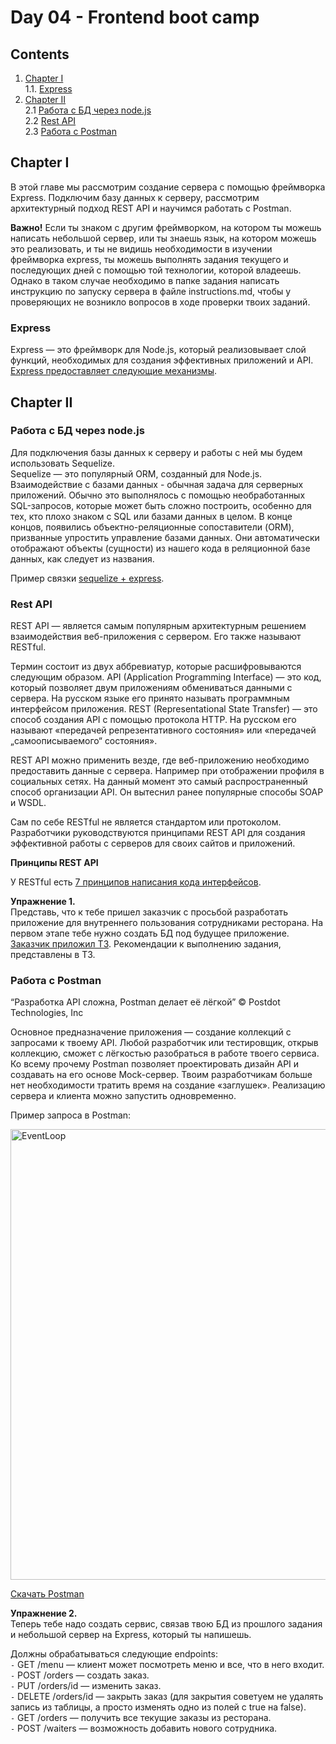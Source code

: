 #  Day 04 - Frontend boot camp

## Contents

1. [Chapter I](#chapter-i) \
   1.1. [Express](#express) 
2. [Chapter II](#chapter-ii) \
   2.1 [Работа с БД через node.js](#работа-с-бд-через-nodejs) \
   2.2 [Rest API](#rest-api) \
   2.3 [Работа с Postman](#работа-с-Postman) 



## Chapter I
В этой главе мы рассмотрим создание сервера с помощью фреймворка Express. Подключим базу данных к серверу, рассмотрим архитектурный подход REST API и научимся работать с Postman. 

**Важно!**
Если ты знаком с другим фреймворком, на котором ты можешь написать небольшой сервер, или ты знаешь язык, на котором можешь это реализовать, и ты не видишь необходимости в изучении фреймворка express, ты можешь выполнять задания текущего и последующих дней с помощью той технологии, которой владеешь. Однако в таком случае необходимо в папке задания написать инструкцию по запуску сервера в файле instructions.md, чтобы у проверяющих не возникло вопросов в ходе проверки твоих заданий.

### Express
Express — это фреймворк для Node.js, который реализовывает слой функций, необходимых для создания эффективных приложений и API.
[Express предоставляет следующие механизмы](./materials/Express.md).

## Chapter II

### Работа с БД через node.js

Для подключения базы данных к серверу и работы с ней мы будем использовать Sequelize. \
Sequelize — это популярный ORM, созданный для Node.js. \
Взаимодействие с базами данных - обычная задача для серверных приложений. Обычно это выполнялось с помощью необработанных SQL-запросов, которые может быть сложно построить, особенно для тех, кто плохо знаком с SQL или базами данных в целом.
В конце концов, появились объектно-реляционные сопоставители (ORM), призванные упростить управление базами данных. Они автоматически отображают объекты (сущности) из нашего кода в реляционной базе данных, как следует из названия.

Пример связки [sequelize + express](https://github.com/sequelize/express-example/tree/master/express-main-example/express).

### Rest API

REST API — является самым популярным архитектурным решением взаимодействия веб-приложения с сервером. Его также называют RESTful.

Термин состоит из двух аббревиатур, которые расшифровываются следующим образом. API (Application Programming Interface) — это код, который позволяет двум приложениям обмениваться данными с сервера. На русском языке его принято называть программным интерфейсом приложения. REST (Representational State Transfer) — это способ создания API с помощью протокола HTTP. На русском его называют «передачей репрезентативного состояния» или «передачей „самоописываемого“ состояния».

REST API можно применить везде, где веб-приложению необходимо предоставить данные с сервера. Например при отображении профиля в социальных сетях. На данный момент это самый распространенный способ организации API. Он вытеснил ранее популярные способы SOAP и WSDL.

Сам по себе RESTful не является стандартом или протоколом. Разработчики руководствуются принципами REST API для создания эффективной работы с серверов для своих сайтов и приложений.

**Принципы REST API**

У RESTful есть [7 принципов написания кода интерфейсов](./materials/Restful.md).

**Упражнение 1.** \
Представь, что к тебе пришел заказчик с просьбой разработать приложение для внутреннего пользования сотрудниками ресторана. На первом этапе тебе нужно создать БД под будущее приложение. [Заказчик приложил ТЗ](./src/chapter_2/Exercise_1.md). Рекомендации к выполнению задания, представлены в ТЗ.
### Работа с Postman

“Разработка API сложна, Postman делает её лёгкой” © Postdot Technologies, Inc

Основное предназначение приложения — создание коллекций с запросами к твоему API. Любой разработчик или тестировщик, открыв коллекцию, сможет с лёгкостью разобраться в работе твоего сервиса. Ко всему прочему Postman позволяет проектировать дизайн API и создавать на его основе Mock-сервер. Твоим разработчикам больше нет необходимости тратить время на создание «заглушек». Реализацию сервера и клиента можно запустить одновременно.

Пример запроса в Postman:

<img width="721" alt="EventLoop" src="https://user-images.githubusercontent.com/48245816/170867197-d13e35ed-a54d-4735-b5e7-fbc74a9cae88.jpg">


[Скачать Postman](https://www.postman.com)

**Упражнение 2.** \
Теперь тебе надо создать сервис, связав твою БД из прошлого задания и небольшой сервер на Express, который ты напишешь. 

Должны обрабатываться следующие endpoints: \
`-` GET /menu — клиент может посмотреть меню и все, что в него входит. \
`-` POST /orders — создать заказ. \
`-` PUT /orders/id — изменить заказ. \
`-` DELETE /orders/id — закрыть заказ (для закрытия советуем не удалять запись из таблицы, а просто изменять одно из полей с true на false). \
`-` GET /orders — получить все текущие заказы из ресторана. \
`-` POST /waiters —  возможность добавить нового сотрудника.

